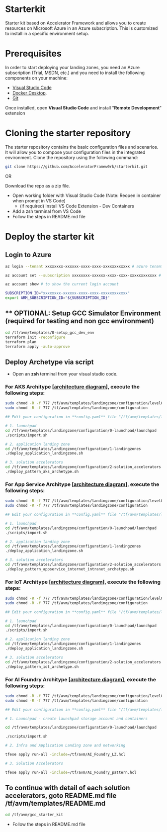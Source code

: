 # Starterkit
Starter kit based on Accelerator Framework and allows you to create resources on Microsoft Azure in an Azure subscription. 
This is customized to install in a specific environment setup. 

# Prerequisites
In order to start deploying your landing zones, you need an Azure subscription (Trial, MSDN, etc.) and you need to install the following components on your machine:

- [Visual Studio Code](https://code.visualstudio.com/)
- [Docker Desktop](https://docs.docker.com/docker-for-windows/install/).
- [Git](https://git-scm.com/downloads)

Once installed, open **Visual Studio Code** and install "**Remote Development**" extension

# Cloning the starter repository

The starter repository contains the basic configuration files and scenarios. It will allow you to compose your configuration files in the integrated environment.
Clone the repository using the following command:

```bash
git clone https://github.com/AcceleratorFramew0rk/starterkit.git
```
OR

Download the repo as a zip file.

* Open working folder with Visual Studio Code (Note: Reopen in container when prompt in VS Code)
  * (if required) Install VS Code Extension - Dev Containers
* Add a zsh terminal from VS Code
* Follow the steps in README.md file
  
# Deploy the starter kit
## Login to Azure
```bash
az login --tenant xxxxxxxx-xxxxxx-xxxx-xxxx-xxxxxxxxxxxx # azure tenant id

az account set --subscription xxxxxxxx-xxxxxx-xxxx-xxxx-xxxxxxxxxxxx # subscription id

az account show # to show the current login account

SUBSCRIPTION_ID="xxxxxxxx-xxxxxx-xxxx-xxxx-xxxxxxxxxxxx"
export ARM_SUBSCRIPTION_ID="${SUBSCRIPTION_ID}"
```

## ** OPTIONAL: Setup GCC Simulator Environment (required for testing and non gcc environment)
```bash
cd /tf/avm/templates/0-setup_gcc_dev_env
terraform init -reconfigure
terraform plan
terraform apply -auto-approve
```

## Deploy Archetype via script

- Open an **zsh** terminal from your visual studio code.

### For AKS Architype [[architecture diagram](./docs/aks_archetype.md)], execute the following steps:

```bash
sudo chmod -R -f 777 /tf/avm/templates/landingzone/configuration/level0/gcci_platform/import.sh
sudo chmod -R -f 777 /tf/avm/templates/landingzone/configuration

## Edit your configuration in **config.yaml** file "/tf/avm/templates/landingzone/configuration/0-launchpad/scripts/config.yaml"

# 1. launchpad
cd /tf/avm/templates/landingzone/configuration/0-launchpad/launchpad
./scripts/import.sh

# 2. application landing zone
cd /tf/avm/templates/landingzone/configuration/1-landingzones
./deploy_application_landingzone.sh

# 3. solution accelerators
cd /tf/avm/templates/landingzone/configuration/2-solution_accelerators
./deploy_pattern_aks_archetype.sh
```

### For App Service Architype [[architecture diagram](./docs/appservice_archetype.md)], execute the following steps:
```bash
sudo chmod -R -f 777 /tf/avm/templates/landingzone/configuration/level0/gcci_platform/import.sh
sudo chmod -R -f 777 /tf/avm/templates/landingzone/configuration

## Edit your configuration in **config.yaml** file "/tf/avm/templates/landingzone/configuration/0-launchpad/scripts/config.yaml"

# 1. launchpad
cd /tf/avm/templates/landingzone/configuration/0-launchpad/launchpad
./scripts/import.sh

# 2. application landing zone
cd /tf/avm/templates/landingzone/configuration/1-landingzones
./deploy_application_landingzone.sh

# 3. solution accelerators
cd /tf/avm/templates/landingzone/configuration/2-solution_accelerators
./deploy_pattern_appservice_internet_intranet_archetype.sh
```


### For IoT Architype [[architecture diagram](./docs/iot_archetype.md)], execute the following steps:
```bash
sudo chmod -R -f 777 /tf/avm/templates/landingzone/configuration/level0/gcci_platform/import.sh
sudo chmod -R -f 777 /tf/avm/templates/landingzone/configuration

## Edit your configuration in **config.yaml** file "/tf/avm/templates/landingzone/configuration/0-launchpad/scripts/config.yaml"

# 1. launchpad
cd /tf/avm/templates/landingzone/configuration/0-launchpad/launchpad
./scripts/import.sh

# 2. application landing zone
cd /tf/avm/templates/landingzone/configuration/1-landingzones
./deploy_application_landingzone.sh

# 3. solution accelerators
cd /tf/avm/templates/landingzone/configuration/2-solution_accelerators
./deploy_pattern_iot_archetype.sh
```


### For AI Foundry Architype [[architecture diagram](./docs/ai_archetype.md)], execute the following steps:
```bash
sudo chmod -R -f 777 /tf/avm/templates/landingzone/configuration/level0/gcci_platform/import.sh
sudo chmod -R -f 777 /tf/avm/templates/landingzone/configuration

## Edit your configuration in **config.yaml** file "/tf/avm/templates/landingzone/configuration/0-launchpad/scripts/config.yaml"

# 1. Launchpad - create launchpad storage account and containers

cd /tf/avm/templates/landingzone/configuration/0-launchpad/launchpad

./scripts/import.sh

# 2. Infra and Application Landing zone and networking

tfexe apply run-all -include=/tf/avm/AI_Foundry_LZ.hcl

# 3. Solution Accelerators

tfexe apply run-all -include=/tf/avm/AI_Foundry_pattern.hcl

```


## To continue with detail of each solution accelerators, goto README.md file /tf/avm/templates/README.md
```bash
cd /tf/avm/gcc_starter_kit
```
* Follow the steps in README.md file
